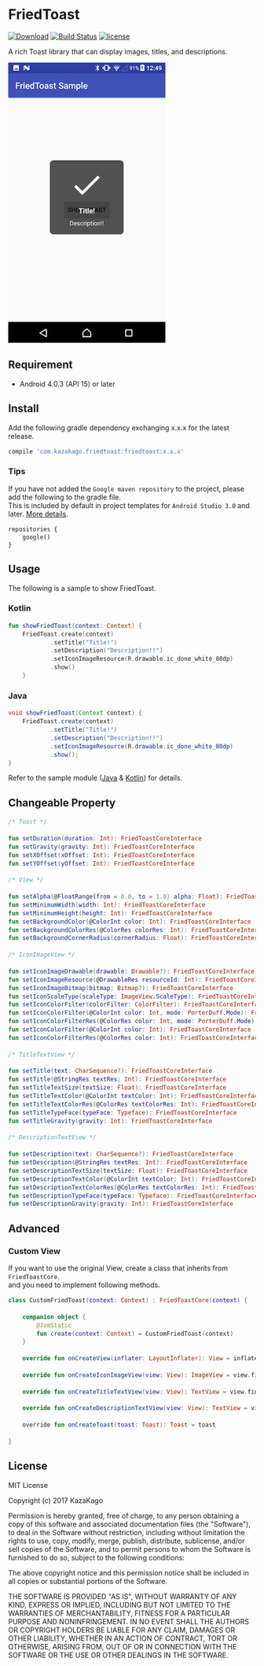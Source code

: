 FriedToast
====

[![Download](https://api.bintray.com/packages/kazakago/maven/friedtoast/images/download.svg)](https://bintray.com/kazakago/maven/friedtoast/_latestVersion)
[![Build Status](https://www.bitrise.io/app/0b21fa1e49d47e38/status.svg?token=Ye6rfS_lI_nsoE3xlqnhGw)](https://www.bitrise.io/app/0b21fa1e49d47e38)
[![license](https://img.shields.io/github/license/kazakago/friedtoast.svg)](LICENSE.md)

A rich Toast library that can display images, titles, and descriptions.

![./Artwork/screenshot.jpg](./Artwork/screenshot.jpg)

## Requirement

- Android 4.0.3 (API 15) or later

## Install

Add the following gradle dependency exchanging x.x.x for the latest release.

```groovy
compile 'com.kazakago.friedtoast:friedtoast:x.x.x'
```

### Tips

If you have not added the `Google maven repository` to the project, please add the following to the gradle file.  
This is included by default in project templates for `Android Studio 3.0` and later. [More details](https://developer.android.com/studio/build/dependencies.html#google-maven).  

```
repositories {
    google()
}
```

## Usage

The following is a sample to show FriedToast.

### Kotlin

```kotlin
fun showFriedToast(context: Context) {
    FriedToast.create(context)
            .setTitle("Title!")
            .setDescription("Description!!")
            .setIconImageResource(R.drawable.ic_done_white_80dp)
            .show()
    }
```

### Java

```java
void showFriedToast(Context context) {
    FriedToast.create(context)
            .setTitle("Title!")
            .setDescription("Description!!")
            .setIconImageResource(R.drawable.ic_done_white_80dp)
            .show();
}
```

Refer to the sample module ([Java](https://github.com/KazaKago/FriedToast/tree/master/samplejava) & [Kotlin](https://github.com/KazaKago/FriedToast/tree/master/samplekotlin)) for details.

## Changeable Property

```kotlin
/* Toast */

fun setDuration(duration: Int): FriedToastCoreInterface
fun setGravity(gravity: Int): FriedToastCoreInterface
fun setXOffset(xOffset: Int): FriedToastCoreInterface
fun setYOffset(yOffset: Int): FriedToastCoreInterface

/* View */

fun setAlpha(@FloatRange(from = 0.0, to = 1.0) alpha: Float): FriedToastCoreInterface
fun setMinimumWidth(width: Int): FriedToastCoreInterface
fun setMinimumHeight(height: Int): FriedToastCoreInterface
fun setBackgroundColor(@ColorInt color: Int): FriedToastCoreInterface
fun setBackgroundColorRes(@ColorRes colorRes: Int): FriedToastCoreInterface
fun setBackgroundCornerRadius(cornerRadius: Float): FriedToastCoreInterface

/* IconImageView */

fun setIconImageDrawable(drawable: Drawable?): FriedToastCoreInterface
fun setIconImageResource(@DrawableRes resourceId: Int): FriedToastCoreInterface
fun setIconImageBitmap(bitmap: Bitmap?): FriedToastCoreInterface
fun setIconScaleType(scaleType: ImageView.ScaleType): FriedToastCoreInterface
fun setIconColorFilter(colorFilter: ColorFilter): FriedToastCoreInterface
fun setIconColorFilter(@ColorInt color: Int, mode: PorterDuff.Mode): FriedToastCoreInterface
fun setIconColorFilterRes(@ColorRes color: Int, mode: PorterDuff.Mode): FriedToastCoreInterface
fun setIconColorFilter(@ColorInt color: Int): FriedToastCoreInterface
fun setIconColorFilterRes(@ColorRes color: Int): FriedToastCoreInterface

/* TitleTextView */

fun setTitle(text: CharSequence?): FriedToastCoreInterface
fun setTitle(@StringRes textRes: Int): FriedToastCoreInterface
fun setTitleTextSize(textSize: Float): FriedToastCoreInterface
fun setTitleTextColor(@ColorInt textColor: Int): FriedToastCoreInterface
fun setTitleTextColorRes(@ColorRes textColorRes: Int): FriedToastCoreInterface
fun setTitleTypeFace(typeFace: Typeface): FriedToastCoreInterface
fun setTitleGravity(gravity: Int): FriedToastCoreInterface

/* DescriptionTextView */

fun setDescription(text: CharSequence?): FriedToastCoreInterface
fun setDescription(@StringRes textRes: Int): FriedToastCoreInterface
fun setDescriptionTextSize(textSize: Float): FriedToastCoreInterface
fun setDescriptionTextColor(@ColorInt textColor: Int): FriedToastCoreInterface
fun setDescriptionTextColorRes(@ColorRes textColorRes: Int): FriedToastCoreInterface
fun setDescriptionTypeFace(typeFace: Typeface): FriedToastCoreInterface
fun setDescriptionGravity(gravity: Int): FriedToastCoreInterface
```

## Advanced

### Custom View

If you want to use the original View, create a class that inherits from `FriedToastCore`.  
and you need to implement following methods.  

```kotlin
class CustomFriedToast(context: Context) : FriedToastCore(context) {

    companion object {
        @JvmStatic
        fun create(context: Context) = CustomFriedToast(context)
    }

    override fun onCreateView(inflater: LayoutInflater): View = inflater.inflate(YOUR_CUSTOM_VIEW_LAYOUT, null)

    override fun onCreateIconImageView(view: View): ImageView = view.findViewById(YOUR_CUSTOM_ICON_IMAGEVIEW_ID)

    override fun onCreateTitleTextView(view: View): TextView = view.findViewById(YOUR_CUSTOM_TITLE_TEXTVIEW_ID)

    override fun onCreateDescriptionTextView(view: View): TextView = view.findViewById(YOUR_CUSTOM_DESCRIPTION_TEXTVIEW_ID)

    override fun onCreateToast(toast: Toast): Toast = toast

}
```

## License
MIT License

Copyright (c) 2017 KazaKago

Permission is hereby granted, free of charge, to any person obtaining a copy
of this software and associated documentation files (the "Software"), to deal
in the Software without restriction, including without limitation the rights
to use, copy, modify, merge, publish, distribute, sublicense, and/or sell
copies of the Software, and to permit persons to whom the Software is
furnished to do so, subject to the following conditions:

The above copyright notice and this permission notice shall be included in all
copies or substantial portions of the Software.

THE SOFTWARE IS PROVIDED "AS IS", WITHOUT WARRANTY OF ANY KIND, EXPRESS OR
IMPLIED, INCLUDING BUT NOT LIMITED TO THE WARRANTIES OF MERCHANTABILITY,
FITNESS FOR A PARTICULAR PURPOSE AND NONINFRINGEMENT. IN NO EVENT SHALL THE
AUTHORS OR COPYRIGHT HOLDERS BE LIABLE FOR ANY CLAIM, DAMAGES OR OTHER
LIABILITY, WHETHER IN AN ACTION OF CONTRACT, TORT OR OTHERWISE, ARISING FROM,
OUT OF OR IN CONNECTION WITH THE SOFTWARE OR THE USE OR OTHER DEALINGS IN THE
SOFTWARE.
